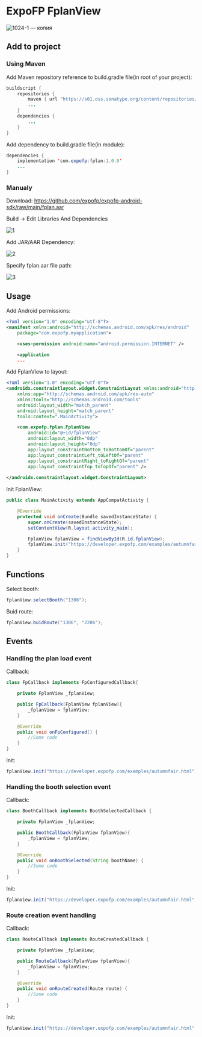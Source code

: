 # ExpoFP FplanView

![1024-1 — копия](https://user-images.githubusercontent.com/60826376/146822762-66188b40-54f4-49dd-9479-9166d8aec672.jpeg)

## Add to project

### Using Maven

Add Maven repository reference to build.gradle file(in root of your project):

```java
buildscript {
    repositories {
        maven { url "https://s01.oss.sonatype.org/content/repositories/releases" }
        ...
    }
    dependencies {
        ...
    }
}
```

Add dependency to build.gradle file(in module):

```java
dependencies {
    implementation 'com.expofp:fplan:1.0.0'
    ... 
}
```

### Manualy

Download: https://github.com/expofp/expofp-android-sdk/raw/main/fplan.aar

Build -> Edit Libraries And Dependencies

![1](https://user-images.githubusercontent.com/60826376/146797004-f32a33a7-15bd-4b89-ba18-714302d361fb.png)

Add JAR/AAR Dependency:

![2](https://user-images.githubusercontent.com/60826376/146797025-8802e787-4c2a-4de2-a6b5-17eccf3324a4.png)

Specify fplan.aar file path:

![3](https://user-images.githubusercontent.com/60826376/146797034-a36e1094-7eb3-449b-a27a-373bbeecf1ef.png)


## Usage

Add Android permissions:

```xml
<?xml version="1.0" encoding="utf-8"?>
<manifest xmlns:android="http://schemas.android.com/apk/res/android"
    package="com.expofp.myapplication">

    <uses-permission android:name="android.permission.INTERNET" />

    <application
    ...
```

Add FplanView to layout:

```xml
<?xml version="1.0" encoding="utf-8"?>
<androidx.constraintlayout.widget.ConstraintLayout xmlns:android="http://schemas.android.com/apk/res/android"
    xmlns:app="http://schemas.android.com/apk/res-auto"
    xmlns:tools="http://schemas.android.com/tools"
    android:layout_width="match_parent"
    android:layout_height="match_parent"
    tools:context=".MainActivity">

    <com.expofp.fplan.FplanView
        android:id="@+id/fplanView"
        android:layout_width="0dp"
        android:layout_height="0dp"
        app:layout_constraintBottom_toBottomOf="parent"
        app:layout_constraintLeft_toLeftOf="parent"
        app:layout_constraintRight_toRightOf="parent"
        app:layout_constraintTop_toTopOf="parent" />
  
</androidx.constraintlayout.widget.ConstraintLayout>
```

Init FplanView:

```java
public class MainActivity extends AppCompatActivity {

    @Override
    protected void onCreate(Bundle savedInstanceState) {
        super.onCreate(savedInstanceState);
        setContentView(R.layout.activity_main);

        FplanView fplanView = findViewById(R.id.fplanView);
        fplanView.init("https://developer.expofp.com/examples/autumnfair.html", null, null, null);
    }
}
```


## Functions

Select booth:

```java
fplanView.selectBooth("1306");
```

Buid route:

```java
fplanView.buidRoute("1306", "2206");
```


## Events


### Handling the plan load event

Callback:

```java
class FpCallback implements FpConfiguredCallback{

    private FplanView _fplanView;

    public FpCallback(FplanView fplanView){
        _fplanView = fplanView;
    }

    @Override
    public void onFpConfigured() {
        //Some code
    }
}
```

Init:

```java
fplanView.init("https://developer.expofp.com/examples/autumnfair.html", null, new FpCallback(fplanView), null);
```


### Handling the booth selection event

Callback:

```java
class BoothCallback implements BoothSelectedCallback {

    private FplanView _fplanView;

    public BoothCallback(FplanView fplanView){
        _fplanView = fplanView;
    }

    @Override
    public void onBoothSelected(String boothName) {
        //Some code
    }
}
```

Init:

```java
fplanView.init("https://developer.expofp.com/examples/autumnfair.html", new BoothCallback(fplanView), null, null);
```


### Route creation event handling

Callback:

```java
class RouteCallback implements RouteCreatedCallback {

    private FplanView _fplanView;

    public RouteCallback(FplanView fplanView){
        _fplanView = fplanView;
    }

    @Override
    public void onRouteCreated(Route route) {
        //Some code
    }
}
```

Init:

```java
fplanView.init("https://developer.expofp.com/examples/autumnfair.html", null, null, new RouteCallback(fplanView));
```





